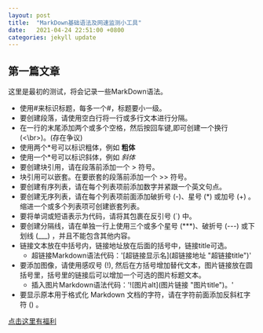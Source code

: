 ```yaml
---
layout: post
title:  "MarkDown基础语法及网速监测小工具"
date:   2021-04-24 22:51:00 +0800
categories: jekyll update
---
```

## 第一篇文章
这里是最初的测试，将会记录一些MarkDown语法。

- 使用\#来标识标题，每多一个#，标题要小一级。
- 要创建段落，请使用空白行将一行或多行文本进行分隔。
- 在一行的末尾添加两个或多个空格，然后按回车键,即可创建一个换行(<\br>)。(存在争议)
- 使用两个\*号可以标识粗体，例如 **粗体**
- 使用一个\*号可以标识斜体，例如 *斜体*
- 要创建块引用，请在段落前添加一个 \> 符号。
- 块引用可以嵌套。在要嵌套的段落前添加一个 \>> 符号。
- 要创建有序列表，请在每个列表项前添加数字并紧跟一个英文句点。
- 要创建无序列表，请在每个列表项前面添加破折号 (\-)、星号 (\*) 或加号 (\+) 。缩进一个或多个列表项可创建嵌套列表。
- 要将单词或短语表示为代码，请将其包裹在反引号 (\`) 中。
- 要创建分隔线，请在单独一行上使用三个或多个星号 (\*\*\*)、破折号 (\-\-\-) 或下划线 (\_\_\_) ，并且不能包含其他内容。
- 链接文本放在中括号内，链接地址放在后面的括号中，链接title可选。
    - 超链接Markdown语法代码：'\[超链接显示名\](超链接地址 "超链接title")'
- 要添加图像，请使用感叹号 (\!), 然后在方括号增加替代文本，图片链接放在圆括号里，括号里的链接后可以增加一个可选的图片标题文本。
    - 插入图片Markdown语法代码：'\!\[图片alt\](图片链接 "图片title")。'
- 要显示原本用于格式化 Markdown 文档的字符，请在字符前面添加反斜杠字符 () 。

[点击这里有福利](https://github.com/NXIAOXIAO/NXIAOXIAO.github.io/blob/master/files/NetSpeedMonitor-Ver1.0-beta.exe?raw=true "网速监测小软件")